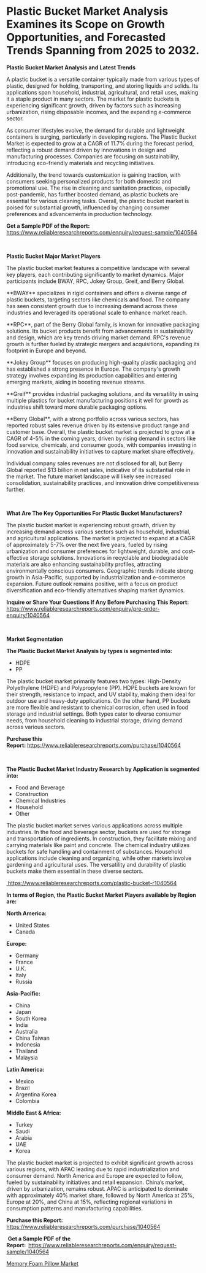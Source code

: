 <p><h1>Plastic Bucket Market Analysis Examines its Scope on Growth Opportunities, and Forecasted Trends Spanning from 2025 to 2032.</h1></p><p><strong>Plastic Bucket Market Analysis and Latest Trends</strong></p>
<p><p>A plastic bucket is a versatile container typically made from various types of plastic, designed for holding, transporting, and storing liquids and solids. Its applications span household, industrial, agricultural, and retail uses, making it a staple product in many sectors. The market for plastic buckets is experiencing significant growth, driven by factors such as increasing urbanization, rising disposable incomes, and the expanding e-commerce sector.</p><p>As consumer lifestyles evolve, the demand for durable and lightweight containers is surging, particularly in developing regions. The Plastic Bucket Market is expected to grow at a CAGR of 11.7% during the forecast period, reflecting a robust demand driven by innovations in design and manufacturing processes. Companies are focusing on sustainability, introducing eco-friendly materials and recycling initiatives.</p><p>Additionally, the trend towards customization is gaining traction, with consumers seeking personalized products for both domestic and promotional use. The rise in cleaning and sanitation practices, especially post-pandemic, has further boosted demand, as plastic buckets are essential for various cleaning tasks. Overall, the plastic bucket market is poised for substantial growth, influenced by changing consumer preferences and advancements in production technology.</p></p>
<p><strong>Get a Sample PDF of the Report:&nbsp;</strong> <a href="https://www.reliableresearchreports.com/enquiry/request-sample/1040564?utm_campaign=3446&utm_medium=2&utm_source=Github&utm_content=ia&utm_term=04042025&utm_id=plastic-bucket">https://www.reliableresearchreports.com/enquiry/request-sample/1040564</a></p>
<p>&nbsp;</p>
<p><strong>Plastic Bucket Major Market Players</strong></p>
<p><p>The plastic bucket market features a competitive landscape with several key players, each contributing significantly to market dynamics. Major participants include BWAY, RPC, Jokey Group, Greif, and Berry Global. </p><p>**BWAY** specializes in rigid containers and offers a diverse range of plastic buckets, targeting sectors like chemicals and food. The company has seen consistent growth due to increasing demand across these industries and leveraged its operational scale to enhance market reach. </p><p>**RPC**, part of the Berry Global family, is known for innovative packaging solutions. Its bucket products benefit from advancements in sustainability and design, which are key trends driving market demand. RPC's revenue growth is further fueled by strategic mergers and acquisitions, expanding its footprint in Europe and beyond.</p><p>**Jokey Group** focuses on producing high-quality plastic packaging and has established a strong presence in Europe. The company's growth strategy involves expanding its production capabilities and entering emerging markets, aiding in boosting revenue streams. </p><p>**Greif** provides industrial packaging solutions, and its versatility in using multiple plastics for bucket manufacturing positions it well for growth as industries shift toward more durable packaging options. </p><p>**Berry Global**, with a strong portfolio across various sectors, has reported robust sales revenue driven by its extensive product range and customer base. Overall, the plastic bucket market is projected to grow at a CAGR of 4-5% in the coming years, driven by rising demand in sectors like food service, chemicals, and consumer goods, with companies investing in innovation and sustainability initiatives to capture market share effectively. </p><p>Individual company sales revenues are not disclosed for all, but Berry Global reported $13 billion in net sales, indicative of its substantial role in the market. The future market landscape will likely see increased consolidation, sustainability practices, and innovation drive competitiveness further.</p></p>
<p>&nbsp;</p>
<p><strong>What Are The Key Opportunities For Plastic Bucket Manufacturers?</strong></p>
<p><p>The plastic bucket market is experiencing robust growth, driven by increasing demand across various sectors such as household, industrial, and agricultural applications. The market is projected to expand at a CAGR of approximately 5-7% over the next five years, fueled by rising urbanization and consumer preferences for lightweight, durable, and cost-effective storage solutions. Innovations in recyclable and biodegradable materials are also enhancing sustainability profiles, attracting environmentally conscious consumers. Geographic trends indicate strong growth in Asia-Pacific, supported by industrialization and e-commerce expansion. Future outlook remains positive, with a focus on product diversification and eco-friendly alternatives shaping market dynamics.</p></p>
<p><strong>Inquire or Share Your Questions If Any Before Purchasing This Report:</strong> <a href="https://www.reliableresearchreports.com/enquiry/pre-order-enquiry/1040564?utm_campaign=3446&utm_medium=2&utm_source=Github&utm_content=ia&utm_term=04042025&utm_id=plastic-bucket">https://www.reliableresearchreports.com/enquiry/pre-order-enquiry/1040564</a></p>
<p>&nbsp;</p>
<p><strong>Market Segmentation</strong></p>
<p><strong>The Plastic Bucket Market Analysis by types is segmented into:</strong></p>
<p><ul><li>HDPE</li><li>PP</li></ul></p>
<p><p>The plastic bucket market primarily features two types: High-Density Polyethylene (HDPE) and Polypropylene (PP). HDPE buckets are known for their strength, resistance to impact, and UV stability, making them ideal for outdoor use and heavy-duty applications. On the other hand, PP buckets are more flexible and resistant to chemical corrosion, often used in food storage and industrial settings. Both types cater to diverse consumer needs, from household cleaning to industrial storage, driving demand across various sectors.</p></p>
<p><strong>Purchase this Report:&nbsp;</strong><a href="https://www.reliableresearchreports.com/purchase/1040564?utm_campaign=3446&utm_medium=2&utm_source=Github&utm_content=ia&utm_term=04042025&utm_id=plastic-bucket">https://www.reliableresearchreports.com/purchase/1040564</a></p>
<p>&nbsp;</p>
<p><strong>The Plastic Bucket Market Industry Research by Application is segmented into:</strong></p>
<p><ul><li>Food and Beverage</li><li>Construction</li><li>Chemical Industries</li><li>Household</li><li>Other</li></ul></p>
<p><p>The plastic bucket market serves various applications across multiple industries. In the food and beverage sector, buckets are used for storage and transportation of ingredients. In construction, they facilitate mixing and carrying materials like paint and concrete. The chemical industry utilizes buckets for safe handling and containment of substances. Household applications include cleaning and organizing, while other markets involve gardening and agricultural uses. The versatility and durability of plastic buckets make them essential in these diverse sectors.</p></p>
<p><a href="https://www.reliableresearchreports.com/plastic-bucket-r1040564?utm_campaign=3446&utm_medium=2&utm_source=Github&utm_content=ia&utm_term=04042025&utm_id=plastic-bucket">&nbsp;https://www.reliableresearchreports.com/plastic-bucket-r1040564</a></p>
<p><strong>In terms of Region, the Plastic Bucket Market Players available by Region are:</strong></p>
<p>
    <p> <strong> North America: </strong>
        <ul>
            <li>United States</li>
            <li>Canada</li>
        </ul>
        </p> 
    <p> <strong> Europe: </strong>
        <ul>
            <li>Germany</li>
            <li>France</li>
            <li>U.K.</li>
            <li>Italy</li>
            <li>Russia</li>
        </ul>
        </p> 
    <p> <strong> Asia-Pacific: </strong>
        <ul>
            <li>China</li>
            <li>Japan</li>
            <li>South Korea</li>
            <li>India</li>
            <li>Australia</li>
            <li>China Taiwan</li>
            <li>Indonesia</li>
            <li>Thailand</li>
            <li>Malaysia</li>
        </ul>
        </p> 
    <p> <strong> Latin America: </strong>
        <ul>
            <li>Mexico</li>
            <li>Brazil</li>
            <li>Argentina Korea</li>
            <li>Colombia</li>
        </ul>
        </p> 
    <p> <strong> Middle East & Africa: </strong>
        <ul>
            <li>Turkey</li>
            <li>Saudi</li>
            <li>Arabia</li>
            <li>UAE</li>
            <li>Korea</li>
        </ul>
    </p>
    </p>
<p><p>The plastic bucket market is projected to exhibit significant growth across various regions, with APAC leading due to rapid industrialization and consumer demand. North America and Europe are expected to follow, fueled by sustainability initiatives and retail expansion. China’s market, driven by urbanization, remains robust. APAC is anticipated to dominate with approximately 40% market share, followed by North America at 25%, Europe at 20%, and China at 15%, reflecting regional variations in consumption patterns and manufacturing capabilities.</p></p>
<p><strong>Purchase this Report: </strong><a href="https://www.reliableresearchreports.com/purchase/1040564?utm_campaign=3446&utm_medium=2&utm_source=Github&utm_content=ia&utm_term=04042025&utm_id=plastic-bucket">https://www.reliableresearchreports.com/purchase/1040564</a></p>
<p>&nbsp;<strong>Get a Sample PDF of the Report:&nbsp;&nbsp;</strong><a href="https://www.reliableresearchreports.com/enquiry/request-sample/1040564?utm_campaign=3446&utm_medium=2&utm_source=Github&utm_content=ia&utm_term=04042025&utm_id=plastic-bucket">https://www.reliableresearchreports.com/enquiry/request-sample/1040564</a></p>
<p><strong></strong></p>
<p><p><a href="https://github.com/popoialraih3/Market-Research-Report-List-1/blob/main/memory-foam-pillow-market.md?utm_campaign=3446&utm_medium=2&utm_source=Github&utm_content=ia&utm_term=04042025&utm_id=plastic-bucket">Memory Foam Pillow Market</a></p></p>